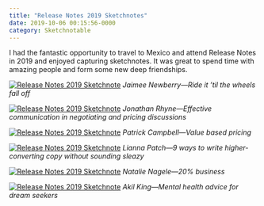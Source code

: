 ```yaml
---
title: "Release Notes 2019 Sketchnotes"
date: 2019-10-06 00:15:56-0000
category: Sketchnotable
---
```


I had the fantastic opportunity to travel to Mexico and attend Release Notes in 2019 and enjoyed capturing sketchnotes. It was great to spend time with amazing people and form some new deep friendships.

[![Release Notes 2019 Sketchnote](/uploads/2019/5190726729.jpg)](/uploads/2019/5190726729.jpg)
_Jaimee Newberry—Ride it ’til the wheels fall off_

[![Release Notes 2019 Sketchnote](/uploads/2019/1482024504.jpg)](/uploads/2019/1482024504.jpg)
_Jonathan Rhyne—Effective communication in negotiating and pricing discussions_

[![Release Notes 2019 Sketchnote](/uploads/2019/cd327a87f9.jpg)](/uploads/2019/cd327a87f9.jpg)
_Patrick Campbell—Value based pricing_

[![Release Notes 2019 Sketchnote](/uploads/2019/861a61b061.jpg)](/uploads/2019/861a61b061.jpg)
_Lianna Patch—9 ways to write higher-converting copy without sounding sleazy_

[![Release Notes 2019 Sketchnote](/uploads/2019/ed7dc330e3.jpg)](/uploads/2019/ed7dc330e3.jpg)
_Natalie Nagele—20% business_

[![Release Notes 2019 Sketchnote](/uploads/2019/ce77802afd.jpg)](/uploads/2019/ce77802afd.jpg)
_Akil King—Mental health advice for dream seekers_